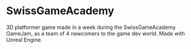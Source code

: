 # SwissGameAcademy
 3D platformer game made in a week during the SwissGameAcademy GameJam, as a team of 4 newcomers to the game dev world.
 Made with Unreal Engine.
